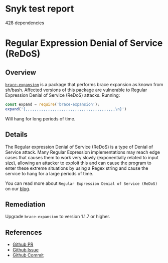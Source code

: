 # Snyk test report

428 dependencies




# Regular Expression Denial of Service (ReDoS)

## Overview
[`brace-expansion`](https://www.npmjs.com/package/brace-expansion) is a package that performs brace expansion as known from sh/bash.
Affected versions of this package are vulnerable to Regular Expression Denial of Service (ReDoS) attacks.
Running:
```js
const expand = require('brace-expansion');
expand('{,,,,,,,,,,,,,,,,,,,,,,,,,,,,,,,,,,,,,,,,\n}')
```
Will hang for long periods of time.

## Details
The Regular expression Denial of Service (ReDoS) is a type of Denial of Service attack.  Many Regular Expression implementations may reach edge cases that causes them to work very slowly (exponentially related to input size), allowing an attacker to exploit this and can cause the program to enter these extreme situations by using a Regex string and cause the service to hang for a large periods of time.

You can read more about `Regular Expression Denial of Service (ReDoS)` on our [blog](https://snyk.io/blog/redos-and-catastrophic-backtracking/).

## Remediation
Upgrade `brace-expansion` to version 1.1.7 or higher.

## References
- [Github PR](https://github.com/juliangruber/brace-expansion/pull/35)
- [Github Issue](https://github.com/juliangruber/brace-expansion/issues/33)
- [Github Commit](https://github.com/juliangruber/brace-expansion/pull/35/commits/b13381281cead487cbdbfd6a69fb097ea5e456c3)



